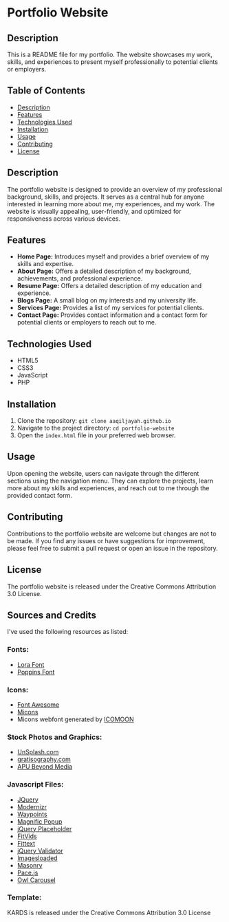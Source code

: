 <!DOCTYPE html>
<html lang="en">
<head>
  <meta charset="UTF-8">
  <meta name="viewport" content="width=device-width, initial-scale=1.0">
  <title>Portfolio Website</title>
</head>
<body>
  <h1>Portfolio Website</h1>

  <h2>Description</h2>
  <p>This is a README file for my portfolio. The website showcases my work, skills, and experiences to present myself professionally to potential clients or employers.</p>

  <h2>Table of Contents</h2>
  <ul>
    <li><a href="#description">Description</a></li>
    <li><a href="#features">Features</a></li>
    <li><a href="#technologies-used">Technologies Used</a></li>
    <li><a href="#installation">Installation</a></li>
    <li><a href="#usage">Usage</a></li>
    <li><a href="#contributing">Contributing</a></li>
    <li><a href="#license">License</a></li>
  </ul>

  <h2 id="description">Description</h2>
  <p>The portfolio website is designed to provide an overview of my professional background, skills, and projects. It serves as a central hub for anyone interested in learning more about me, my experiences, and my work. The website is visually appealing, user-friendly, and optimized for responsiveness across various devices.</p>

  <h2 id="features">Features</h2>
  <ul>
    <li><strong>Home Page:</strong> Introduces myself and provides a brief overview of my skills and expertise.</li>
    <li><strong>About Page:</strong> Offers a detailed description of my background, achievements, and professional experience.</li>
    <li><strong>Resume Page:</strong> Offers a detailed description of my education and experience.</li>
    <li><strong>Blogs Page:</strong> A small blog on my interests and my university life.</li>
    <li><strong>Services Page:</strong> Provides a list of my services for potential clients.</li>
    <li><strong>Contact Page:</strong> Provides contact information and a contact form for potential clients or employers to reach out to me.</li>
  </ul>

  <h2 id="technologies-used">Technologies Used</h2>
  <ul>
    <li>HTML5</li>
    <li>CSS3</li>
    <li>JavaScript</li>
    <li>PHP</li>
  </ul>

  <h2 id="installation">Installation</h2>
  <ol>
    <li>Clone the repository: <code>git clone aaqiljayah.github.io</code></li>
    <li>Navigate to the project directory: <code>cd portfolio-website</code></li>
    <li>Open the <code>index.html</code> file in your preferred web browser.</li>
  </ol>

  <h2 id="usage">Usage</h2>
  <p>Upon opening the website, users can navigate through the different sections using the navigation menu. They can explore the projects, learn more about my skills and experiences, and reach out to me through the provided contact form.</p>

  <h2 id="contributing">Contributing</h2>
  <p>Contributions to the portfolio website are welcome but changes are not to be made. If you find any issues or have suggestions for improvement, please feel free to submit a pull request or open an issue in the repository.</p>

  <h2 id="license">License</h2>
  <p>The portfolio website is released under the Creative Commons Attribution 3.0 License.</p>

  <h2>Sources and Credits</h2>
  <p>I've used the following resources as listed:</p>

  <h3>Fonts:</h3>
  <ul>
    <li><a href="https://www.google.com/fonts/specimen/Lora">Lora Font</a></li>
    <li><a href="https://www.google.com/fonts/specimen/Poppins">Poppins Font</a></li>
  </ul>

  <h3>Icons:</h3>
  <ul>
    <li><a href="http://fortawesome.github.io/Font-Awesome/">Font Awesome</a></li>
    <li><a href="http://geticonjar.com/freebies/231-micons/">Micons</a></li>
    <li>Micons webfont generated by <a href="https://icomoon.io/">ICOMOON</a></li>
  </ul>

  <h3>Stock Photos and Graphics:</h3>
  <ul>
   <li><a href="http://unsplash.com/">UnSplash.com</a></li>
    <li><a href="http://www.gratisography.com/">gratisography.com</a></li>
    <li><a href="https://www.facebook.com/APUBeyondMedia">APU Beyond Media</a></li>
  </ul>

  <h3>Javascript Files:</h3>
  <ul>
    <li><a href="http://jquery.com/">JQuery</a></li>
    <li><a href="http://modernizr.com/">Modernizr</a></li>
    <li><a href="http://imakewebthings.com/jquery-waypoints/">Waypoints</a></li>
    <li><a href="http://dimsemenov.com/plugins/magnific-popup/">Magnific Popup</a></li>
    <li><a href="https://github.com/mathiasbynens/jquery-placeholder">jQuery Placeholder</a></li>
    <li><a href="http://fitvidsjs.com/">FitVids</a></li>
    <li><a href="http://fittextjs.com/">Fittext</a></li>
    <li><a href="http://jqueryvalidation.org/">jQuery Validator</a></li>
    <li><a href="http://imagesloaded.desandro.com/">Imagesloaded</a></li>
    <li><a href="http://masonry.desandro.com">Masonry</a></li>
    <li><a href="http://github.hubspot.com/pace/">Pace.js</a></li>
    <li><a href="http://www.owlgraphic.com/owlcarousel/">Owl Carousel</a></li>
  </ul>

  <h3>Template:</h3>
  <p>KARDS is released under the Creative Commons Attribution 3.0 License</p>
</body>
</html>
